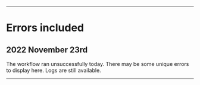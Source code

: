 
***

# Errors included

## 2022 November 23rd

The workflow ran unsuccessfully today. There may be some unique errors to display here. Logs are still available.

***
